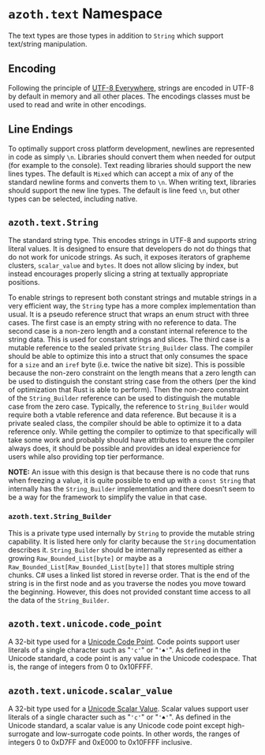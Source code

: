 # `azoth.text` Namespace

The text types are those types in addition to `String` which support text/string manipulation.

## Encoding

Following the principle of [UTF-8 Everywhere](http://utf8everywhere.org/), strings are encoded in
UTF-8 by default in memory and all other places. The encodings classes must be used to read and
write in other encodings.

## Line Endings

To optimally support cross platform development, newlines are represented in code as simply `\n`.
Libraries should convert them when needed for output (for example to the console). Text reading
libraries should support the new lines types. The default is `Mixed` which can accept a mix of any
of the standard newline forms and converts them to `\n`. When writing text, libraries should support
the new line types. The default is line feed `\n`, but other types can be selected, including
native.

## `azoth.text.String`

The standard string type. This encodes strings in UTF-8 and supports string literal values. It is
designed to ensure that developers do not do things that do not work for unicode strings. As such,
it exposes iterators of grapheme clusters, `scalar_value` and `bytes`. It does not allow slicing by
index, but instead encourages properly slicing a string at textually appropriate positions.

To enable strings to represent both constant strings and mutable strings in a very efficient way,
the `String` type has a more complex implementation than usual. It is a pseudo reference struct that
wraps an enum struct with three cases. The first case is an empty string with no reference to data.
The second case is a non-zero length and a constant internal reference to the string data. This is
used for constant strings and slices. The third case is a mutable reference to the sealed private
`String_Builder` class. The compiler should be able to optimize this into a struct that only
consumes the space for a `size` and an `iref` byte (i.e. twice the native bit size). This is
possible because the non-zero constraint on the length means that a zero length can be used to
distinguish the constant string case from the others (per the kind of optimization that Rust is able
to perform). Then the non-zero constraint of the `String_Builder` reference can be used to
distinguish the mutable case from the zero case. Typically, the reference to `String_Builder` would
require both a vtable reference and data reference. But because it is a private sealed class, the
compiler should be able to optimize it to a data reference only. While getting the compiler to
optimize to that specifically will take some work and probably should have attributes to ensure the
compiler always does, it should be possible and provides an ideal experience for users while also
providing top tier performance.

**NOTE:** An issue with this design is that because there is no code that runs when freezing a
value, it is quite possible to end up with a `const String` that internally has the `String_Builder`
implementation and there doesn't seem to be a way for the framework to simplify the value in that
case.

### `azoth.text.String_Builder`

This is a private type used internally by `String` to provide the mutable string capability. It is
listed here only for clarity because the `String` documentation describes it. `String_Builder`
should be internally represented as either a growing `Raw_Bounded_List[byte]` or maybe as a
`Raw_Bounded_List[Raw_Bounded_List[byte]]` that stores multiple string chunks. C# uses a linked list
stored in reverse order. That is the end of the string is in the first node and as you traverse the
nodes you move toward the beginning. However, this does not provided constant time access to all the
data of the `String_Builder`.

## `azoth.text.unicode.code_point`

A 32-bit type used for a [Unicode Code Point](https://unicode.org/glossary/#code_point). Code points
support user literals of a single character such as "`'c'`" or "`'♠'`". As defined in the Unicode
standard, a code point is any value in the Unicode codespace. That is, the range of integers from 0
to 0x10FFFF.

## `azoth.text.unicode.scalar_value`

A 32-bit type used for a [Unicode Scalar Value](https://unicode.org/glossary/#unicode_scalar_value).
Scalar values support user literals of a single character such as "`'c'`" or "`'♠'`". As defined in
the Unicode standard, a scalar value is any Unicode code point except high-surrogate and
low-surrogate code points. In other words, the ranges of integers 0 to 0xD7FF and 0xE000 to 0x10FFFF
inclusive.
